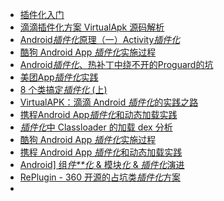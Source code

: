 - [插件化入门](https://www.jianshu.com/p/b6d0586aab9f)
- [滴滴插件化方案 VirtualApk 源码解析](https://juejin.im/post/5964f6e1f265da6c2915af79)
- [Android*插件化*原理（一）Activity*插件化*](https://juejin.im/post/5b0c35996fb9a009d070c081)
- [酷狗 Android App *插件化*实施过程](https://www.diycode.cc/topics/442)
- [Android*插件化*、热补丁中绕不开的Proguard的坑](https://juejin.im/post/5ae2d3b36fb9a07a9e4cf314)
- [美团App*插件化*实践](https://mp.weixin.qq.com/s/iaRfmM3Dm6QbWyodAjxOSQ)
- [8 个类搞定*插件化* (上)](http://kymjs.com/code/2016/05/15/01)
- [VirtualAPK：滴滴 Android *插件化*的实践之路](http://mp.weixin.qq.com/s/O1W7OGkhFbJ4-NorBcOivQ)
- [携程Android App*插件化*和动态加载实践](https://www.infoq.com/cn/articles/ctrip-android-dynamic-loading)
- [*插件化*中 Classloader 的加载 dex 分析](http://solart.cc/2016/11/16/plugin_classloader/)
- [酷狗 Android App *插件化*实施过程](http://www.diycode.cc/topics/442)
- [携程 Android App *插件化*和动态加载实践](http://www.infoq.com/cn/articles/ctrip-android-dynamic-loading)
- [Android\] 组*件**化* & 模块*化* & *插件化*演进](https://juejin.im/post/59194428128fe1005ccfa763)
- [RePlugin - 360 开源的占坑类*插件化*方案](https://github.com/Qihoo360/RePlugin)
- 